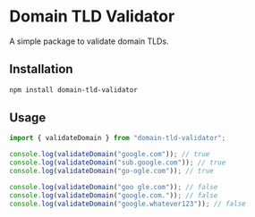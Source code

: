 # Domain TLD Validator

A simple package to validate domain TLDs.

## Installation

```bash
npm install domain-tld-validator
```

## Usage

```ts
import { validateDomain } from "domain-tld-validator";

console.log(validateDomain("google.com")); // true
console.log(validateDomain("sub.google.com")); // true
console.log(validateDomain("go-ogle.com")); // true

console.log(validateDomain("goo gle.com")); // false
console.log(validateDomain("google.com.")); // false
console.log(validateDomain("google.whatever123")); // false
```
